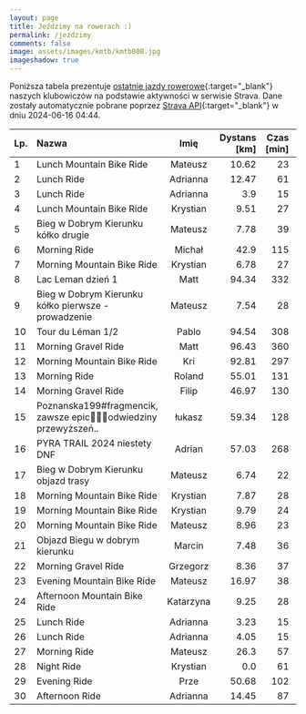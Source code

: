 ```yaml
---
layout: page
title: Jeździmy na rowerach :)
permalink: /jezdzimy
comments: false
image: assets/images/kmtb/kmtb008.jpg
imageshadow: true
---
```


Poniższa tabela prezentuje [ostatnie jazdy rowerowe](https://www.strava.com/clubs/336381){:target="_blank"} naszych klubowiczów na podstawie aktywności w serwisie Strava. Dane zostały automatycznie pobrane poprzez [Strava API](https://developers.strava.com/docs/reference/#api-Clubs-getClubActivitiesById){:target="_blank"} w dniu 2024-06-16 04:44.

Lp. | Nazwa | Imię | Dystans [km] | Czas [min] | Wysokość [m]
:--- | :--- | :---: | ---: | ---: | ---:
1|Lunch Mountain Bike Ride|Mateusz|10.62|23|38
2|Lunch Ride|Adrianna|12.47|61|456
3|Lunch Ride|Adrianna|3.9|15|101
4|Lunch Mountain Bike Ride|Krystian|9.51|27|44
5|Bieg w Dobrym Kierunku kółko drugie|Mateusz|7.78|39|66
6|Morning Ride|Michał|42.9|115|207
7|Morning Mountain Bike Ride|Krystian|6.78|27|44
8|Lac Leman dzień 1|Matt|94.34|332|885
9|Bieg w Dobrym Kierunku kółko pierwsze - prowadzenie|Mateusz|7.54|28|51
10|Tour du Léman 1/2|Pablo|94.54|308|831
11|Morning Gravel Ride|Matt|96.43|360|911
12|Morning Mountain Bike Ride|Kri|92.81|297|842
13|Morning Ride|Roland|55.01|131|689
14|Morning Gravel Ride|Filip|46.97|130|242
15|Poznanska199#fragmencik, zawsze epic🥳🤠🤌odwiedziny przewyższeń..|łukasz|59.34|128|523
16|PYRA TRAIL 2024 niestety DNF|Adrian|57.03|268|1481
17|Bieg w Dobrym Kierunku objazd trasy|Mateusz|6.74|22|41
18|Morning Mountain Bike Ride|Krystian|7.87|28|45
19|Morning Mountain Bike Ride|Krystian|9.79|24|65
20|Morning Mountain Bike Ride|Mateusz|8.96|23|47
21|Objazd Biegu w dobrym kierunku|Marcin|7.48|36|50
22|Morning Gravel Ride|Grzegorz|8.36|37|51
23|Evening Mountain Bike Ride|Mateusz|16.97|38|38
24|Afternoon Mountain Bike Ride|Katarzyna|9.25|28|26
25|Lunch Ride|Adrianna|3.23|15|139
26|Lunch Ride|Adrianna|4.05|15|72
27|Morning Ride|Mateusz|26.3|57|72
28|Night Ride|Krystian|0.0|61|
29|Evening Ride|Prze|50.68|102|162
30|Afternoon Ride|Adrianna|14.45|87|539
